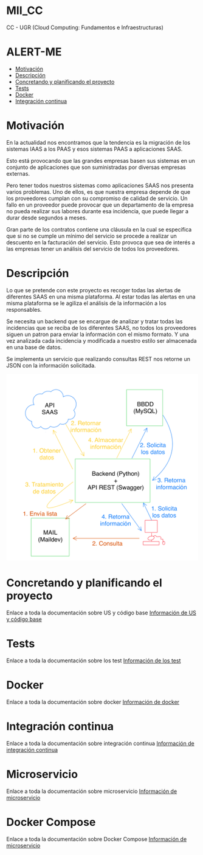 # MII_CC
CC - UGR (Cloud Computing: Fundamentos e Infraestructuras)

# ALERT-ME
<!-- TOC -->
* [Motivación](#motivacin)
* [Descripción](#descripcin)
* [Concretando y planificando el proyecto](#concretando-y-planificando-el-proyecto)
* [Tests](#tests)
* [Docker](#docker)
* [Integración continua](#integracin-continua)
<!-- TOC -->

# Motivación
En la actualidad nos encontramos que la tendencia es la migración de los 
sistemas IAAS a los PAAS y esos sistemas PAAS a aplicaciones SAAS.

Esto está provocando que las grandes empresas basen sus sistemas en un
conjunto de aplicaciones que son suministradas por diversas empresas externas.

Pero tener todos nuestros sistemas como aplicaciones SAAS nos presenta varios problemas. 
Uno de ellos, es que nuestra empresa depende de que los proveedores cumplan con 
su compromiso de calidad de servicio. Un fallo en un proveedor puede provocar
que un departamento de la empresa no pueda realizar sus labores durante esa 
incidencia, que puede llegar a durar desde segundos a meses.

Gran parte de los contratos contiene una cláusula en la cual se especifica
que si no se cumple un mínimo del servicio se procede a realizar un descuento
en la facturación del servicio. Esto provoca que sea de interés a las empresas
tener un análisis del servicio de todos los proveedores.

# Descripción
Lo que se pretende con este proyecto es recoger todas las alertas de diferentes 
SAAS en una misma plataforma. Al estar todas las alertas en una misma plataforma 
se le agiliza el análisis de la información a los responsables.

Se necesita un backend que se encargue de analizar y tratar todas las incidencias que 
se reciba de los diferentes SAAS, no todos los proveedores siguen un patron para 
enviar la información con el mismo formato. Y una vez analizada cada incidencia
y modificada a nuestro estilo ser almacenada en una base de datos.

Se implementa un servicio que realizando consultas REST nos retorne un JSON
con la información solicitada.

![](docs/img/idea_del_proyecto.png)

# Concretando y planificando el proyecto
Enlace a toda la documentación sobre US y código base [Información de US y código base](docs/hito_1/readme.md)

# Tests
Enlace a toda la documentación sobre los test [Información de los test](docs/hito_2/readme.md)

# Docker
Enlace a toda la documentación sobre docker [Información de docker](docs/hito_3/readme.md)

# Integración continua
Enlace a toda la documentación sobre integración continua [Información de integración continua](docs/hito_4/readme.md)

# Microservicio
Enlace a toda la documentación sobre microservicio [Información de microservicio](docs/hito_5/readme.md)

# Docker Compose
Enlace a toda la documentación sobre Docker Compose [Información de microservicio](docs/hito_6/readme.md)
